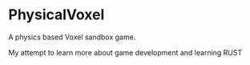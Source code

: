 # PhysicalVoxel
A physics based Voxel sandbox game.

My attempt to learn more about game development and learning RUST
